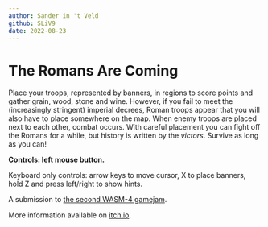 ```yaml
---
author: Sander in 't Veld
github: SLiV9
date: 2022-08-23
---
```


# The Romans Are Coming

Place your troops, represented by banners, in regions to score points and gather grain, wood, stone and wine. However, if you fail to meet the (increasingly stringent) imperial decrees, Roman troops appear that you will also have to place somewhere on the map. When enemy troops are placed next to each other, combat occurs. With careful placement you can fight off the Romans for a while, but history is written by the *victors*. Survive as long as you can!

**Controls: left mouse button.**

Keyboard only controls: arrow keys to move cursor, X to place banners, hold Z and press left/right to show hints.

A submission to [the second WASM-4 gamejam](https://itch.io/jam/wasm4-v2).

More information available on [itch.io](https://sliv.itch.io/the-romans-are-coming).
